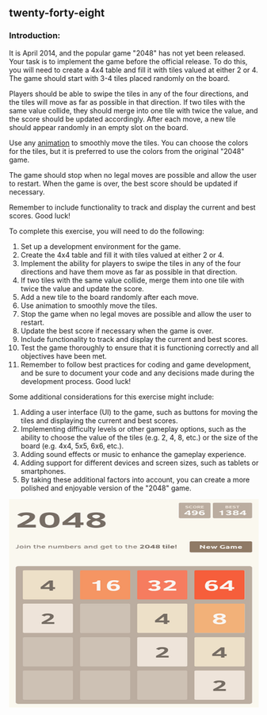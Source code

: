 ## twenty-forty-eight

### Introduction:

It is April 2014, and the popular game "2048" has not yet been released. Your task is to implement the game before the official release. To do this, you will need to create a 4x4 table and fill it with tiles valued at either 2 or 4. The game should start with 3-4 tiles placed randomly on the board.

Players should be able to swipe the tiles in any of the four directions, and the tiles will move as far as possible in that direction. If two tiles with the same value collide, they should merge into one tile with twice the value, and the score should be updated accordingly. After each move, a new tile should appear randomly in an empty slot on the board.

Use any [animation](https://docs.flutter.dev/development/ui/widgets/animation) to smoothly move the tiles. You can choose the colors for the tiles, but it is preferred to use the colors from the original "2048" game.

The game should stop when no legal moves are possible and allow the user to restart. When the game is over, the best score should be updated if necessary.

Remember to include functionality to track and display the current and best scores. Good luck!

To complete this exercise, you will need to do the following:

1. Set up a development environment for the game.
2. Create the 4x4 table and fill it with tiles valued at either 2 or 4.
3. Implement the ability for players to swipe the tiles in any of the four directions and have them move as far as possible in that direction.
4. If two tiles with the same value collide, merge them into one tile with twice the value and update the score.
5. Add a new tile to the board randomly after each move.
6. Use animation to smoothly move the tiles.
7. Stop the game when no legal moves are possible and allow the user to restart.
8. Update the best score if necessary when the game is over.
9. Include functionality to track and display the current and best scores.
10. Test the game thoroughly to ensure that it is functioning correctly and all objectives have been met.
11. Remember to follow best practices for coding and game development, and be sure to document your code and any decisions made during the development process. Good luck!

Some additional considerations for this exercise might include:

1. Adding a user interface (UI) to the game, such as buttons for moving the tiles and displaying the current and best scores.
2. Implementing difficulty levels or other gameplay options, such as the ability to choose the value of the tiles (e.g. 2, 4, 8, etc.) or the size of the board (e.g. 4x4, 5x5, 6x6, etc.).
3. Adding sound effects or music to enhance the gameplay experience.
4. Adding support for different devices and screen sizes, such as tablets or smartphones.
5. By taking these additional factors into account, you can create a more polished and enjoyable version of the "2048" game.

<center>

<img src="./resources/2048.01.png?raw=true" style = "width: 840px !important; height: 420px !important;"/>

</center>
